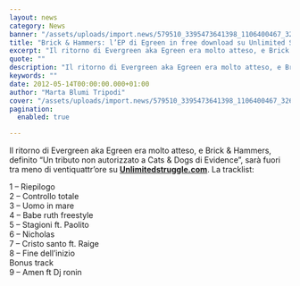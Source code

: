 ```yaml
---
layout: news
category: News
banner: "/assets/uploads/import.news/579510_3395473641398_1106400467_32669363_831791763_n.jpg"
title: "Brick & Hammers: l’EP di Egreen in free download su Unlimited Struggle"
excerpt: "Il ritorno di Evergreen aka Egreen era molto atteso, e Brick & Hammers, definito “Un tributo non autorizzato a Cats & Dogs di Evidence”, sarà fuori tra meno di ventiquattr’ore su Unlimitedstruggle.com. La tracklist: 1 – Riepilogo 2 – Controllo totale 3 – Uomo in mare 4 – Babe ruth freestyle 5 – Stagioni ft. [&hellip"
quote: ""
description: "Il ritorno di Evergreen aka Egreen era molto atteso, e Brick & Hammers, definito “Un tributo non autorizzato a Cats & Dogs di Evidence”, sarà fuori tra meno di ventiquattr’ore su Unlimitedstruggle.com. La tracklist: 1 – Riepilogo 2 – Controllo totale 3 – Uomo in mare 4 – Babe ruth freestyle 5 – Stagioni ft. [&hellip"
keywords: ""
date: 2012-05-14T00:00:00.000+01:00
author: "Marta Blumi Tripodi"
cover: "/assets/uploads/import.news/579510_3395473641398_1106400467_32669363_831791763_n.jpg"
pagination:
  enabled: true

---
```


Il ritorno di Evergreen aka Egreen era molto atteso, e Brick & Hammers, definito “Un tributo non autorizzato a Cats & Dogs di Evidence”, sarà fuori tra meno di ventiquattr’ore su **[Unlimitedstruggle.com](http://www.unlimitedstruggle.com "http://www.unlimitedstruggle.com")**. La tracklist:

1 – Riepilogo  
2 – Controllo totale  
3 – Uomo in mare  
4 – Babe ruth freestyle  
5 – Stagioni ft. Paolito  
6 – Nicholas  
7 – Cristo santo ft. Raige  
8 – Fine dell’inizio  
Bonus track  
9 – Amen ft Dj ronin